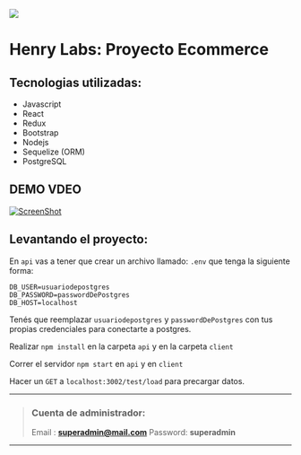 <p align='left'>
    <img src='https://static.wixstatic.com/media/85087f_0d84cbeaeb824fca8f7ff18d7c9eaafd~mv2.png/v1/fill/w_160,h_30,al_c,q_85,usm_0.66_1.00_0.01/Logo_completo_Color_1PNG.webp' </img>
</p>

# Henry Labs: Proyecto Ecommerce

## Tecnologias utilizadas:

- Javascript
- React
- Redux
- Bootstrap
- Nodejs
- Sequelize (ORM)
- PostgreSQL

## DEMO VDEO

[![ScreenShot](http://i3.ytimg.com/vi/AGTYSIh4qmk/hqdefault.jpg)](https://youtu.be/AGTYSIh4qmk)

## Levantando el proyecto:

En `api` vas a tener que crear un archivo llamado: `.env` que tenga la siguiente forma:

```
DB_USER=usuariodepostgres
DB_PASSWORD=passwordDePostgres
DB_HOST=localhost
```

Tenés que reemplazar `usuariodepostgres` y `passwordDePostgres` con tus propias credenciales para conectarte a postgres.

Realizar `npm install` en la carpeta `api` y en la carpeta `client`

Correr el servidor `npm start` en `api` y en `client`

Hacer un `GET` a `localhost:3002/test/load` para precargar datos.

---

> ### Cuenta de administrador:
>
> Email : **superadmin@mail.com**
> Password: **superadmin**

---

